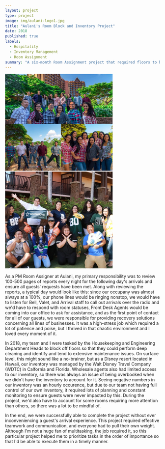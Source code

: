 ```yaml
---
layout: project
type: project
image: img/aulani-logo1.jpg
title: "Aulani's Room Block and Inventory Project"
date: 2018
published: true
labels:
  - Hospitality
  - Inventory Management
  - Room Assignment
summary: "A six-month Room Assignment project that required floors to be blocked out of available inventory for the Housekeeping and Engineering departments at Aulani, A Disney Resport & Spa."
---
```


<div class="text-center p-4">
  <img width="350px" src="../img/aulani-room-assignment/aulani-annual-group-pic-2016.jpg" class="img-thumbnail" >
  <img width="350px" src="../img/aulani-room-assignment/aulani-annual-group-pic-2017.jpg" class="img-thumbnail" >
</div>

As a PM Room Assigner at Aulani, my primary responsibility was to review 100-500 pages of reports every night for the following day's arrivals and ensure all guests' requests have been met. Along with reviewing the reports, a typical day would look like this: since our occupany was almost always at a 100%, our phone lines would be ringing nonstop, we would have to listen for Bell, Valet, and Arrival staff to call out arrivals over the radio and we'd have to respond with room statuses, Front Desk Agents would be coming into our office to ask for assistance, and as the first point of contact for all of our guests, we were responsible for providing recovery solutions concerning all lines of businesses. It was a high-stress job which required a lot of patience and poise, but I thrived in that chaotic environment and I loved every moment of it.

In 2018, my team and I were tasked by the Housekeeping and Engineering Department Heads to block off floors so that they could perform deep cleaning and identify and tend to extensive maintenance issues. On surface level, this might sound like a no-brainer, but as a Disney resort located in Hawaii, our inventory was managed by the Walt Disney Travel Company (WDTC) in Calfornia and Florida. Wholesale agents also had limited access to our inventory, so there was always an issue of being overbooked when we didn't have the inventory to account for it. Seeing negative numbers in our inventory was an hourly occurence, but due to our team not having full control of our own inventory, it required lots of planning and constant monitoring to ensure guests were never impacted by this. During the project, we'd also have to account for some rooms requiring more attention than others, so there was a lot to be mindful of. 

In the end, we were successfully able to complete the project without ever inconveniencing a guest's arrival experience. This project required effective teamwork and communication, and everyone had to pull their own weight. Although I'm not a huge fan of multitasking, the job required it, so this particular project helped me to prioritize tasks in the order of importance so that I'd be able to execute them in a timely manner. 
